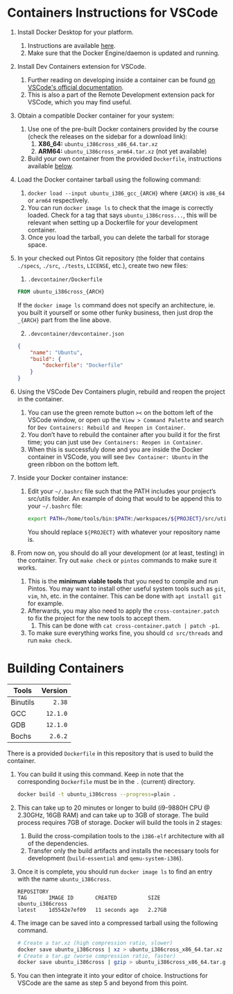 # Containers Instructions for VSCode
1. Install Docker Desktop for your platform.
   1. Instructions are available [here](https://docs.docker.com/engine/install/).
   2. Make sure that the Docker Engine/daemon is updated and running.
2. Install Dev Containers extension for VSCode.
   1. Further reading on developing inside a container can be found [on VSCode's official documentation](https://code.visualstudio.com/docs/devcontainers/containers).
   2. This is also a part of the Remote Development extension pack for VSCode, which you may find useful.
3. Obtain a compatible Docker container for your system:
   1. Use one of the pre-built Docker containers provided by the course (check the releases on the sidebar for a download link):
      1. **X86_64:** `ubuntu_i386cross_x86_64.tar.xz`
      2. **ARM64:** `ubuntu_i386cross_arm64.tar.xz` (not yet available)
   2. Build your own container from the provided `Dockerfile`, instructions available [below](#building-containers).
4. Load the Docker container tarball using the following command:
   1. `docker load --input ubuntu_i386_gcc_{ARCH}` where `{ARCH}` is `x86_64` or `arm64` respectively.
   2. You can run `docker image ls` to check that the image is correctly loaded. Check for a tag that says `ubuntu_i386cross...`, this will be relevant when setting up a Dockerfile for your development container.
   3. Once you load the tarball, you can delete the tarball for storage space.
5. In your checked out Pintos Git repository (the folder that contains `./specs`, `./src`, `./tests`, `LICENSE`, etc.), create two new files:
   1. `.devcontainer/Dockerfile`
    ```Dockerfile
    FROM ubuntu_i386cross_{ARCH}
    ```
    If the `docker image ls` command does not specify an architecture, ie. you built it yourself or some other funky business, then just drop the `_{ARCH}` part from the line above.

   2. `.devcontainer/devcontainer.json`
    ```json
    {
        "name": "Ubuntu",
        "build": {
            "dockerfile": "Dockerfile"
        }
    }
    ```
6. Using the VSCode Dev Containers plugin, rebuild and reopen the project in the container.
   1. You can use the green remote button `><` on the bottom left of the VSCode window, or open up the `View > Command Palette` and search for `Dev Containers: Rebuild and Reopen in Container`.
   2.  You don’t have to rebuild the container after you build it for the first time; you can just use `Dev Containers: Reopen in Container`.
   3.  When this is successfuly done and you are inside the Docker container in VSCode, you will see `Dev Container: Ubuntu` in the green ribbon on the bottom left.
7.  Inside your Docker container instance:
    1.  Edit your `~/.bashrc` file such that the PATH includes your project’s src/utils folder. An example of doing that would to be append this to your `~/.bashrc` file:
        ```sh
        export PATH=/home/tools/bin:$PATH:/workspaces/${PROJECT}/src/utils
        ```
        You should replace `${PROJECT}` with whatever your repository name is.
8.  From now on, you should do all your development (or at least, testing) in the container. Try out `make check` or `pintos` commands to make sure it works.
    1.  This is the **minimum viable tools** that you need to compile and run Pintos. You may want to install other useful system tools such
        as `git`, `vim`, `hh`, etc. in the container. This can be done with `apt install git` for example.
    2.  Afterwards, you may also need to apply the `cross-container.patch` to fix the project for the new tools to accept them.
        1.  This can be done with `cat cross-container.patch | patch -p1`.
    3.  To make sure everything works fine, you should `cd src/threads` and run `make check`.

# Building Containers
| Tools    |  Version |
| -------- | -------: |
| Binutils |   `2.38` |
| GCC      | `12.1.0` |
| GDB      | `12.1.0` |
| Bochs    |  `2.6.2` |

There is a provided `Dockerfile` in this repository that is used to build the container.
1. You can build it using this command. Keep in note that the corresponding `Dockerfile` must be in the `.` (current) directory.
    ```sh
    docker build -t ubuntu_i386cross --progress=plain .
    ```
2. This can take up to 20 minutes or longer to build (i9-9880H CPU @ 2.30GHz, 16GB RAM) and can take up to 3GB of storage. The build process requires 7GB of storage. Docker will build the tools in 2 stages:
   1. Build the cross-compilation tools to the `i386-elf` architecture with all of the dependencies.
   2. Transfer only the build artifacts and installs the necessary tools for development (`build-essential` and `qemu-system-i386`).

3. Once it is complete, you should run `docker image ls` to find an entry with the name `ubuntu_i386cross`.
    ```
    REPOSITORY                                                                                TAG       IMAGE ID       CREATED          SIZE
    ubuntu_i386cross                                                                          latest    1d5542e7ef09   11 seconds ago   2.27GB
    ```
4. The image can be saved into a compressed tarball using the following command.
    ```sh
    # Create a tar.xz (high compression ratio, slower)
    docker save ubuntu_i386cross | xz > ubuntu_i386cross_x86_64.tar.xz
    # Create a tar.gz (worse compression ratio, faster)
    docker save ubuntu_i386cross | gzip > ubuntu_i386cross_x86_64.tar.gz
    ```
5. You can then integrate it into your editor of choice. Instructions for VSCode are the same as step 5 and beyond from this point.